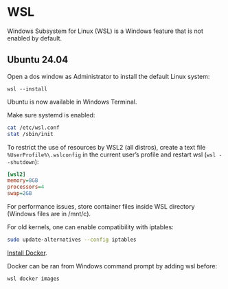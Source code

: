 # WSL

Windows Subsystem for Linux (WSL) is a Windows feature that is not enabled by default.

## Ubuntu 24.04

Open a dos window as Administrator to install the default Linux system:

```batch
wsl --install
```

Ubuntu is now available in Windows Terminal.

Make sure systemd is enabled:

```bash
cat /etc/wsl.conf
stat /sbin/init
```

To restrict the use of resources by WSL2 (all distros), create a text file `%UserProfile%\.wslconfig` in the current user’s profile and restart wsl (`wsl --shutdown`):

```ini
[wsl2]
memory=8GB
processors=4
swap=2GB
```

For performance issues, store container files inside WSL directory (Windows files are in /mnt/c).

For old kernels, one can enable compatibility with iptables:

```bash
sudo update-alternatives --config iptables
```

[Install Docker](../ubuntu/containerization.md#docker).

Docker can be ran from Windows command prompt by adding wsl before:

```docs
wsl docker images
```
